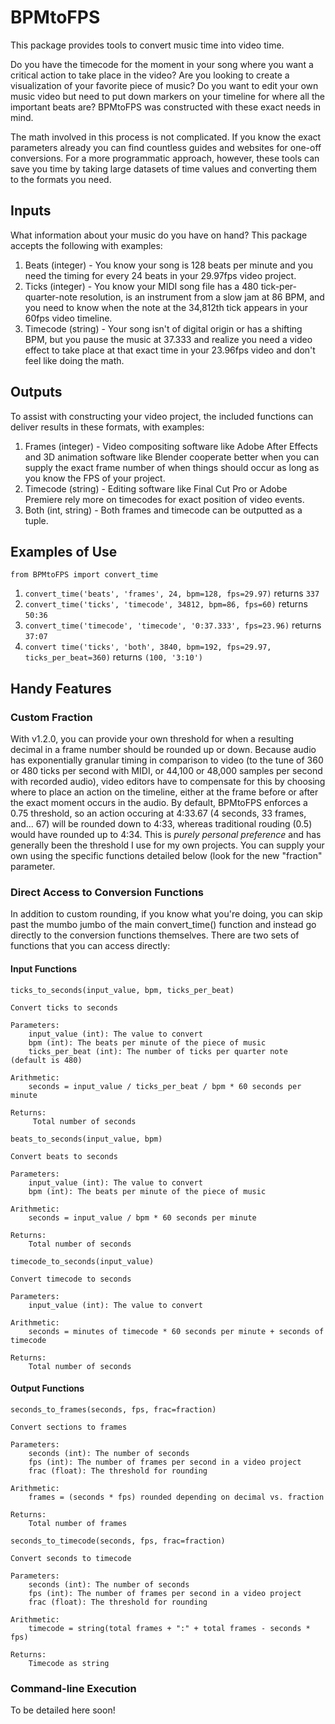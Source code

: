 # BPMtoFPS
This package provides tools to convert music time into video time.

Do you have the timecode for the moment in your song where you want a critical action to take place in the video? Are you looking to create a visualization of your favorite piece of music? Do you want to edit your own music video but need to put down markers on your timeline for where all the important beats are? BPMtoFPS was constructed with these exact needs in mind.

The math involved in this process is not complicated. If you know the exact parameters already you can find countless guides and websites for one-off conversions. For a more programmatic approach, however, these tools can save you time by taking large datasets of time values and converting them to the formats you need.

## Inputs
What information about your music do you have on hand? This package accepts the following with examples:
1. Beats (integer) - You know your song is 128 beats per minute and you need the timing for every 24 beats in your 29.97fps video project.
2. Ticks (integer) - You know your MIDI song file has a 480 tick-per-quarter-note resolution, is an instrument from a slow jam at 86 BPM, and you need to know when the note at the 34,812th tick appears in your 60fps video timeline.
3. Timecode (string) - Your song isn't of digital origin or has a shifting BPM, but you pause the music at 37.333 and realize you need a video effect to take place at that exact time in your 23.96fps video and don't feel like doing the math.

## Outputs
To assist with constructing your video project, the included functions can deliver results in these formats, with examples:
1. Frames (integer) - Video compositing software like Adobe After Effects and 3D animation software like Blender cooperate better when you can supply the exact frame number of when things should occur as long as you know the FPS of your project.
2. Timecode (string) - Editing software like Final Cut Pro or Adobe Premiere rely more on timecodes for exact position of video events.
3. Both (int, string) - Both frames and timecode can be outputted as a tuple.

## Examples of Use
`from BPMtoFPS import convert_time`
1. `convert_time('beats', 'frames', 24, bpm=128, fps=29.97)`
returns `337`
2. `convert_time('ticks', 'timecode', 34812, bpm=86, fps=60)`
returns `50:36`
3. `convert_time('timecode', 'timecode', '0:37.333', fps=23.96)`
returns `37:07`
4. `convert time('ticks', 'both', 3840, bpm=192, fps=29.97, ticks_per_beat=360)`
returns `(100, '3:10')`

## Handy Features

### Custom Fraction
With v1.2.0, you can provide your own threshold for when a resulting decimal in a frame number should be rounded up or down. Because audio has exponentially granular timing in comparison to video (to the tune of 360 or 480 ticks per second with MIDI, or 44,100 or 48,000 samples per second with recorded audio), video editors have to compensate for this by choosing where to place an action on the timeline, either at the frame before or after the exact moment occurs in the audio. By default, BPMtoFPS enforces a 0.75 threshold, so an action occuring at 4:33.67 (4 seconds, 33 frames, and... 67) will be rounded down to 4:33, whereas traditional rouding (0.5) would have rounded up to 4:34. This is *purely personal preference* and has generally been the threshold I use for my own projects. You can supply your own using the specific functions detailed below (look for the new "fraction" parameter.

### Direct Access to Conversion Functions
In addition to custom rounding, if you know what you're doing, you can skip past the mumbo jumbo of the main convert_time() function and instead go directly to the conversion functions themselves. There are two sets of functions that you can access directly:

#### Input Functions
`ticks_to_seconds(input_value, bpm, ticks_per_beat)`

    Convert ticks to seconds

    Parameters:
        input_value (int): The value to convert
        bpm (int): The beats per minute of the piece of music
        ticks_per_beat (int): The number of ticks per quarter note (default is 480)

    Arithmetic:
        seconds = input_value / ticks_per_beat / bpm * 60 seconds per minute

    Returns:
         Total number of seconds
`beats_to_seconds(input_value, bpm)`

    Convert beats to seconds

    Parameters:
        input_value (int): The value to convert
        bpm (int): The beats per minute of the piece of music

    Arithmetic:
        seconds = input_value / bpm * 60 seconds per minute

    Returns:
        Total number of seconds
`timecode_to_seconds(input_value)`

    Convert timecode to seconds

    Parameters:
        input_value (int): The value to convert

    Arithmetic:
        seconds = minutes of timecode * 60 seconds per minute + seconds of timecode

    Returns:
        Total number of seconds

#### Output Functions

`seconds_to_frames(seconds, fps, frac=fraction)`

    Convert sections to frames

    Parameters:
        seconds (int): The number of seconds
        fps (int): The number of frames per second in a video project
        frac (float): The threshold for rounding

    Arithmetic:
        frames = (seconds * fps) rounded depending on decimal vs. fraction

    Returns:
        Total number of frames

`seconds_to_timecode(seconds, fps, frac=fraction)`

    Convert seconds to timecode

    Parameters:
        seconds (int): The number of seconds
        fps (int): The number of frames per second in a video project
        frac (float): The threshold for rounding

    Arithmetic:
        timecode = string(total frames + ":" + total frames - seconds * fps)

    Returns:
        Timecode as string

### Command-line Execution

To be detailed here soon!